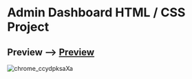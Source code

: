 # Admin Dashboard HTML / CSS Project
## Preview --> [Preview](https://ihavethesourcecode.github.io/Admin_dashboard/)
![chrome_ccydpksaXa](https://user-images.githubusercontent.com/58383582/166838323-75ed53cc-bf4c-424f-a592-0c8c8d0790d2.png)
